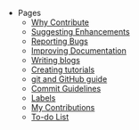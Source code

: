 - Pages
    - <a href="#/pages/Why-contribute">Why Contribute</a>
    - <a href="#/pages/Suggesting-enhancements">Suggesting Enhancements</a>
    - <a href="#/pages/Reporting-bugs">Reporting Bugs</a>
    - <a href="#/pages/Improving-docs">Improving Documentation</a>
    - <a href="#/pages/Writing-blogs">Writing blogs</a>
    - <a href="#/pages/Creating-tutorials">Creating tutorials</a>
    - <a href="#/pages/Git-and-Github">git and GitHub guide</a>
    - <a href="#/pages/Commit-guidelines">Commit Guidelines</a>
    - <a href="#/pages/Labels">Labels</a>
    - <a href="#/pages/My-contributions/README">My Contributions</a>
    - <a href="#/TO-DO">To-do List</a>